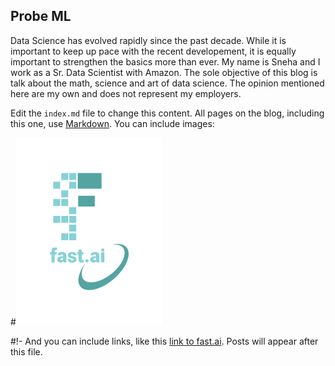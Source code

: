 ## Probe ML

Data Science has evolved rapidly since the past decade. While it is important to keep up pace with the recent developement, it is equally important to strengthen the basics more than ever. My name is Sneha and I work as a Sr. Data Scientist with Amazon. The sole objective of this blog is talk about the math, science and art of data science. The opinion mentioned here are my own and does not represent my employers.


Edit the `index.md` file to change this content. All pages on the blog, including this one, use [Markdown](https://guides.github.com/features/mastering-markdown/). You can include images:

#![Image of fast.ai logo](images/logo.png)



#!- And you can include links, like this [link to fast.ai](https://www.fast.ai). Posts will appear after this file. 
